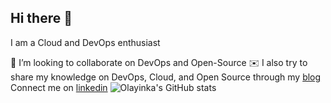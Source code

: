 ## Hi there 👋

 I am a Cloud and DevOps enthusiast 

👯 I’m looking to collaborate on DevOps and Open-Source
✉️ I also try to share my knowledge on DevOps, Cloud, and Open Source through my [blog](https://medium.com/@olayinkancs)
Connect me on [linkedin](https://www.linkedin.com/in/olayinka-idowu-7a92b3166)
![Olayinka's GitHub stats](https://github-readme-stats.vercel.app/api?username=haywhyz&show_icons=true&count_private=true)
